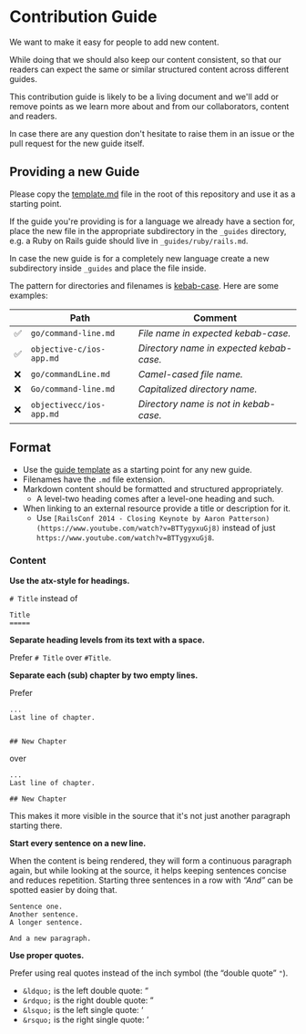 # Contribution Guide

We want to make it easy for people to add new content.

While doing that we should also keep our content consistent, so that our readers can expect the same or similar structured content across different guides.

This contribution guide is likely to be a living document and we'll add or remove points as we learn more about and from our collaborators, content and readers.

In case there are any question don't hesitate to raise them in an issue or the pull request for the new guide itself.


## Providing a new Guide

Please copy the [template.md](template.md) file in the root of this repository and use it as a starting point.

If the guide you're providing is for a language we already have a section for, place the new file in the appropriate subdirectory in the `_guides` directory, e.g. a Ruby on Rails guide should live in `_guides/ruby/rails.md`.

In case the new guide is for a completely new language create a new subdirectory inside `_guides` and place the file inside.

The pattern for directories and filenames is [kebab-case](http://wiki.c2.com/?KebabCase).
Here are some examples:

|                    | Path                     | Comment                                  |
|--------------------|--------------------------|------------------------------------------|
| :white_check_mark: | `go/command-line.md`     | _File name in expected kebab-case._      |
| :white_check_mark: | `objective-c/ios-app.md` | _Directory name in expected kebab-case._ |
| :x:                | `go/commandLine.md`      | _Camel-cased file name._                 |
| :x:                | `Go/command-line.md`     | _Capitalized directory name._            |
| :x:                | `objectivecc/ios-app.md` | _Directory name is not in kebab-case._   |


## Format

- Use the [guide template]() as a starting point for any new guide.
- Filenames have the `.md` file extension.
- Markdown content should be formatted and structured appropriately.
  - A level-two heading comes after a level-one heading and such.
- When linking to an external resource provide a title or description for it.
  - Use `[RailsConf 2014 - Closing Keynote by Aaron Patterson)(https://www.youtube.com/watch?v=BTTygyxuGj8)` instead of just `https://www.youtube.com/watch?v=BTTygyxuGj8`.


### Content

**Use the atx-style for headings.**

`# Title` instead of
```
Title
=====
```

**Separate heading levels from its text with a space.**

Prefer `# Title` over `#Title`.


**Separate each (sub) chapter by two empty lines.**

Prefer

```
...
Last line of chapter.


## New Chapter
```

over

```
...
Last line of chapter.

## New Chapter
```

This makes it more visible in the source that it's not just another paragraph starting there.


**Start every sentence on a new line.**

When the content is being rendered, they will form a continuous paragraph again, but while looking at the source, it helps keeping sentences concise and reduces repetition.
Starting three sentences in a row with _&ldquo;And&rdquo;_ can be spotted easier by doing that.

```
Sentence one.
Another sentence.
A longer sentence.

And a new paragraph.
```

**Use proper quotes.**

Prefer using real quotes instead of the inch symbol (the &ldquo;double quote&rdquo; `"`).

- `&ldquo;` is the left double quote: &ldquo;
- `&rdquo;` is the right double quote: &rdquo;
- `&lsquo;` is the left single quote: &lsquo;
- `&rsquo;` is the right single quote: &rsquo;

